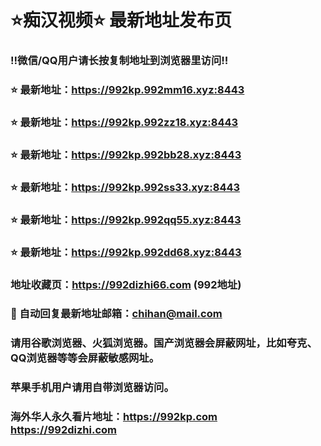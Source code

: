 # ⭐️痴汉视频⭐️ 最新地址发布页

### ‼️微信/QQ用户请长按复制地址到浏览器里访问‼️

### ⭐️ 最新地址：https://992kp.992mm16.xyz:8443

### ⭐️ 最新地址：https://992kp.992zz18.xyz:8443

### ⭐️ 最新地址：https://992kp.992bb28.xyz:8443

### ⭐️ 最新地址：https://992kp.992ss33.xyz:8443

### ⭐️ 最新地址：https://992kp.992qq55.xyz:8443

### ⭐️ 最新地址：https://992kp.992dd68.xyz:8443



### 地址收藏页：https://992dizhi66.com (992地址)
### 📧 自动回复最新地址邮箱：chihan@mail.com
### 请用谷歌浏览器、火狐浏览器。国产浏览器会屏蔽网址，比如夸克、QQ浏览器等等会屏蔽敏感网址。
### 苹果手机用户请用自带浏览器访问。
### 海外华人永久看片地址：https://992kp.com  https://992dizhi.com
